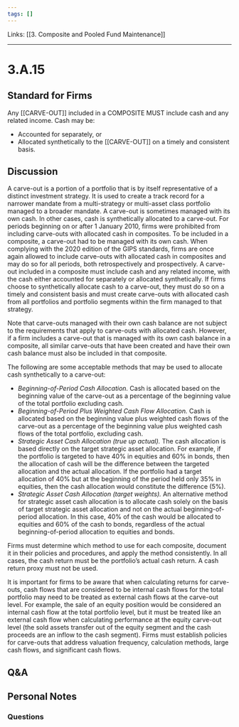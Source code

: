 ```yaml
---
tags: []
---
```

Links: [[3. Composite and Pooled Fund Maintenance]]
___
# 3.A.15
## Standard for Firms
Any [[CARVE-OUT]] included in a COMPOSITE MUST include cash and any related income. Cash may be:
- Accounted for separately, or
- Allocated synthetically to the [[CARVE-OUT]] on a timely and consistent basis.
## Discussion
A carve-out is a portion of a portfolio that is by itself representative of a distinct investment strategy. It is used to create a track record for a narrower mandate from a multi-strategy or multi-asset class portfolio managed to a broader mandate. A carve-out is sometimes managed with its own cash. In other cases, cash is synthetically allocated to a carve-out. For periods beginning on or after 1 January 2010, firms were prohibited from including carve-outs with allocated cash in composites. To be included in a composite, a carve-out had to be managed with its own cash. When complying with the 2020 edition of the GIPS standards, firms are once again allowed to include carve-outs with allocated cash in composites and may do so for all periods, both retrospectively and prospectively. A carve-out included in a composite must include cash and any related income, with the cash either accounted for separately or allocated synthetically. If firms choose to synthetically allocate cash to a carve-out, they must do so on a timely and consistent basis and must create carve-outs with allocated cash from all portfolios and portfolio segments within the firm managed to that strategy.

Note that carve-outs managed with their own cash balance are not subject to the requirements that apply to carve-outs with allocated cash. However, if a firm includes a carve-out that is managed with its own cash balance in a composite, all similar carve-outs that have been created and have their own cash balance must also be included in that composite.

The following are some acceptable methods that may be used to allocate cash synthetically to a carve-out:
- _Beginning-of-Period Cash Allocation._ Cash is allocated based on the beginning value of the carve-out as a percentage of the beginning value of the total portfolio excluding cash.
- _Beginning-of-Period Plus Weighted Cash Flow Allocation._ Cash is allocated based on the beginning value plus weighted cash flows of the carve-out as a percentage of the beginning value plus weighted cash flows of the total portfolio, excluding cash.
- _Strategic Asset Cash Allocation (true up actual)._ The cash allocation is based directly on the target strategic asset allocation. For example, if the portfolio is targeted to have 40% in equities and 60% in bonds, then the allocation of cash will be the difference between the targeted allocation and the actual allocation. If the portfolio had a target allocation of 40% but at the beginning of the period held only 35% in equities, then the cash allocation would constitute the difference (5%).
- _Strategic Asset Cash Allocation (target weights)._ An alternative method for strategic asset cash allocation is to allocate cash solely on the basis of target strategic asset allocation and not on the actual beginning-of-period allocation. In this case, 40% of the cash would be allocated to equities and 60% of the cash to bonds, regardless of the actual beginning-of-period allocation to equities and bonds.

Firms must determine which method to use for each composite, document it in their policies and procedures, and apply the method consistently. In all cases, the cash return must be the portfolio’s actual cash return. A cash return proxy must not be used.

It is important for firms to be aware that when calculating returns for carve-outs, cash flows that are considered to be internal cash flows for the total portfolio may need to be treated as external cash flows at the carve-out level. For example, the sale of an equity position would be considered an internal cash flow at the total portfolio level, but it must be treated like an external cash flow when calculating performance at the equity carve-out level (the sold assets transfer out of the equity segment and the cash proceeds are an inflow to the cash segment). Firms must establish policies for carve-outs that address valuation frequency, calculation methods, large cash flows, and significant cash flows.
## Q&A

## Personal Notes

### Questions